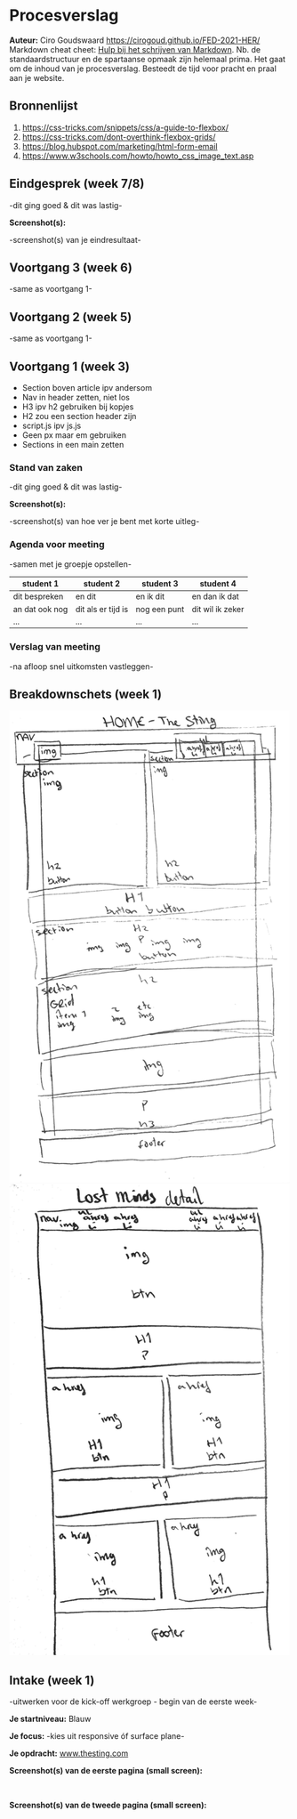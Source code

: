 # Procesverslag
**Auteur:** Ciro Goudswaard
https://cirogoud.github.io/FED-2021-HER/
Markdown cheat cheet: [Hulp bij het schrijven van Markdown](https://github.com/adam-p/markdown-here/wiki/Markdown-Cheatsheet). Nb. de standaardstructuur en de spartaanse opmaak zijn helemaal prima. Het gaat om de inhoud van je procesverslag. Besteedt de tijd voor pracht en praal aan je website.



## Bronnenlijst
1. https://css-tricks.com/snippets/css/a-guide-to-flexbox/
2. https://css-tricks.com/dont-overthink-flexbox-grids/
3. https://blog.hubspot.com/marketing/html-form-email
4. https://www.w3schools.com/howto/howto_css_image_text.asp



## Eindgesprek (week 7/8)

-dit ging goed & dit was lastig-

**Screenshot(s):**

-screenshot(s) van je eindresultaat-



## Voortgang 3 (week 6)

-same as voortgang 1-



## Voortgang 2 (week 5)

-same as voortgang 1-



## Voortgang 1 (week 3)

- Section boven article ipv andersom
- Nav in header zetten, niet los
- H3 ipv h2 gebruiken bij kopjes
- H2 zou een section header zijn
- script.js ipv js.js
- Geen px maar em gebruiken
- Sections in een main zetten

### Stand van zaken

-dit ging goed & dit was lastig-

**Screenshot(s):**

-screenshot(s) van hoe ver je bent met korte uitleg-

### Agenda voor meeting

-samen met je groepje opstellen-

| student 1      | student 2          | student 3    | student 4        |
| ---            | ---                | ---          | ---              |
| dit bespreken  | en dit             | en ik dit    | en dan ik dat    |
| an dat ook nog | dit als er tijd is | nog een punt | dit wil ik zeker |
| ...            | ...                | ...          | ...              |

### Verslag van meeting

-na afloop snel uitkomsten vastleggen-



## Breakdownschets (week 1)

<img src="./images/The Sting Home Breakdown.jpg" alt="">
<img src="./images/Lost Minds Detail Breakdown.jpg" alt="">


## Intake (week 1)
-uitwerken voor de kick-off werkgroep - begin van de eerste week-

**Je startniveau:** Blauw

**Je focus:** -kies uit responsive óf surface plane-

**Je opdracht:** www.thesting.com 

**Screenshot(s) van de eerste pagina (small screen):**

<img src="./images/The Sting home.jpg" alt="">

**Screenshot(s) van de tweede pagina (small screen):**
    
<img src="./images/Lost Minds detail.jpg" alt="">